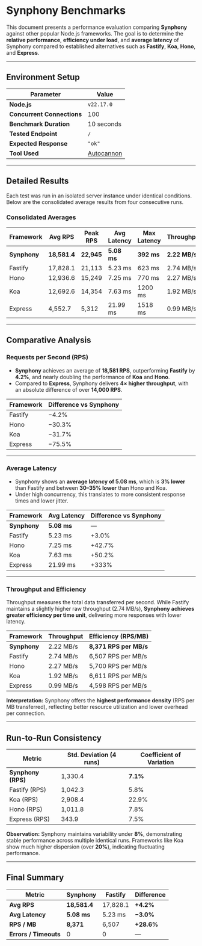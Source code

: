 # Synphony Benchmarks

This document presents a performance evaluation comparing **Synphony** against other popular Node.js frameworks.
The goal is to determine the **relative performance**, **efficiency under load**, and **average latency** of Synphony compared to established alternatives such as **Fastify**, **Koa**, **Hono**, and **Express**.

---

## Environment Setup

| Parameter                  | Value                                                |
| -------------------------- | ---------------------------------------------------- |
| **Node.js**                | `v22.17.0`                                           |
| **Concurrent Connections** | 100                                                  |
| **Benchmark Duration**     | 10 seconds                                           |
| **Tested Endpoint**        | `/`                                                  |
| **Expected Response**      | `"ok"`                                               |
| **Tool Used**              | [Autocannon](https://github.com/mcollina/autocannon) |

---

## Detailed Results

Each test was run in an isolated server instance under identical conditions.
Below are the consolidated average results from four consecutive runs.

### Consolidated Averages

| Framework    | Avg RPS      | Peak RPS   | Avg Latency | Max Latency | Throughput    | Total Requests | Errors | Timeouts |
| ------------ | ------------ | ---------- | ----------- | ----------- | ------------- | -------------- | ------ | -------- |
| **Synphony** | **18,581.4** | **22,945** | **5.08 ms** | **392 ms**  | **2.22 MB/s** | **183,289**    | 0      | 0        |
| Fastify      | 17,828.1     | 21,113     | 5.23 ms     | 623 ms      | 2.74 MB/s     | 177,379        | 0      | 0        |
| Hono         | 12,936.6     | 15,249     | 7.25 ms     | 770 ms      | 2.27 MB/s     | 129,349        | 0      | 0        |
| Koa          | 12,692.6     | 14,354     | 7.63 ms     | 1200 ms     | 1.92 MB/s     | 121,915        | 0      | 0        |
| Express      | 4,552.7      | 5,312      | 21.99 ms    | 1518 ms     | 0.99 MB/s     | 47,781         | 0      | 0        |

---

## Comparative Analysis

### Requests per Second (RPS)

* **Synphony** achieves an average of **18,581 RPS**, outperforming **Fastify** by **4.2%**, and nearly doubling the performance of **Koa** and **Hono**.
* Compared to **Express**, Synphony delivers **4× higher throughput**, with an absolute difference of over **14,000 RPS**.

| Framework | Difference vs Synphony |
| --------- | ---------------------- |
| Fastify   | −4.2%                  |
| Hono      | −30.3%                 |
| Koa       | −31.7%                 |
| Express   | −75.5%                 |

---

### Average Latency

* Synphony shows an **average latency of 5.08 ms**, which is **3% lower** than Fastify and between **30–35% lower** than Hono and Koa.
* Under high concurrency, this translates to more consistent response times and lower jitter.

| Framework    | Avg Latency | Difference vs Synphony |
| ------------ | ----------- | ---------------------- |
| **Synphony** | **5.08 ms** | —                      |
| Fastify      | 5.23 ms     | +3.0%                  |
| Hono         | 7.25 ms     | +42.7%                 |
| Koa          | 7.63 ms     | +50.2%                 |
| Express      | 21.99 ms    | +333%                  |

---

### Throughput and Efficiency

Throughput measures the total data transferred per second.
While Fastify maintains a slightly higher raw throughput (2.74 MB/s), **Synphony achieves greater efficiency per time unit**, delivering more responses with lower latency.

| Framework    | Throughput | Efficiency (RPS/MB)    |
| ------------ | ---------- | ---------------------- |
| **Synphony** | 2.22 MB/s  | **8,371 RPS per MB/s** |
| Fastify      | 2.74 MB/s  | 6,507 RPS per MB/s     |
| Hono         | 2.27 MB/s  | 5,700 RPS per MB/s     |
| Koa          | 1.92 MB/s  | 6,611 RPS per MB/s     |
| Express      | 0.99 MB/s  | 4,598 RPS per MB/s     |

**Interpretation:**
Synphony offers the **highest performance density** (RPS per MB transferred), reflecting better resource utilization and lower overhead per connection.

---

## Run-to-Run Consistency

| Metric             | Std. Deviation (4 runs) | Coefficient of Variation |
| ------------------ | ----------------------- | ------------------------ |
| **Synphony (RPS)** | 1,330.4                 | **7.1%**                 |
| Fastify (RPS)      | 1,042.3                 | 5.8%                     |
| Koa (RPS)          | 2,908.4                 | 22.9%                    |
| Hono (RPS)         | 1,011.8                 | 7.8%                     |
| Express (RPS)      | 343.9                   | 7.5%                     |

**Observation:**
Synphony maintains variability under **8%**, demonstrating stable performance across multiple identical runs.
Frameworks like Koa show much higher dispersion (over **20%**), indicating fluctuating performance.

---

## Final Summary

| Metric                | Synphony     | Fastify  | Difference |
| --------------------- | ------------ | -------- | ---------- |
| **Avg RPS**           | **18,581.4** | 17,828.1 | **+4.2%**  |
| **Avg Latency**       | **5.08 ms**  | 5.23 ms  | **−3.0%**  |
| **RPS / MB**          | **8,371**    | 6,507    | **+28.6%** |
| **Errors / Timeouts** | 0            | 0        | —          |
